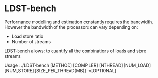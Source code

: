 # LDST-bench

Performance modelling and estimation constantly requires the bandwidth. 
However the bandwidth of the processors can vary depending on:
* Load store ratio
* Number of streams

LDST-bench allows:  to quantify all the combinations of loads and store streams

Usage : ./LDST-bench [METHOD] [COMPILER] [NTHREAD] [NUM_LOAD] [NUM_STORE] [SIZE_PER_THREAD(MB)] -v[OPTIONAL]
